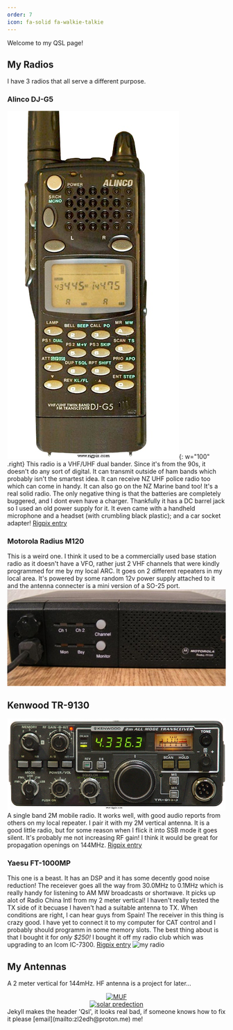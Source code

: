 ```yaml
---
order: 7
icon: fa-solid fa-walkie-talkie
---
```


Welcome to my QSL page!

## My Radios
I have 3 radios that all serve a different purpose.

### Alinco DJ-G5
![Alinco DJ-G5 powered up](/assets/images/djg5.jpg){: w="100" .right}
This radio is a VHF/UHF dual bander. Since it's from the 90s, it doesn't do any sort of digital. It can transmit outside of ham bands which probably isn't the smartest idea. It can receive NZ UHF police radio too which can come in handy. It can also go on the NZ Marine band too! It's a real solid radio. The only negative thing is that the batteries are completely buggered, and I dont even have a charger. Thankfully it has a DC barrel jack so I used an old power supply for it. It even came with a handheld microphone and a headset (with crumbling black plastic); and a car socket adapter!
[Rigpix entry](https://www.rigpix.com/alinco/djg5t.htm)


### Motorola Radius M120
This is a weird one. I think it used to be a commercially used base station radio as it doesn't have a VFO, rather just 2 VHF channels that were kindly programmed for me by my local ARC. It goes on 2 different repeaters in my local area. It's powered by some random 12v power supply attached to it and the antenna connecter is a mini version of a SO-25 port.
![Radius M120](/assets/images/m120.jpg)

## Kenwood TR-9130
![Kenwood TR-9130](/assets/images/tr-9130.jpg)
A single band 2M mobile radio. It works well, with good audio reports from others on my local repeater. I pair it with my 2M vertical antenna. It is a good little radio, but for some reason when I flick it into SSB mode it goes silent. It's probably me not increasing RF gain! I think it would be great for propagation openings on 144MHz.
[Rigpix entry](https://www.rigpix.com/kenwood/tr9130.htm)

### Yaesu FT-1000MP
This one is a beast. It has an DSP and it has some decently good noise reduction! The receiever goes all the way from 30.0MHz to 0.1MHz which is really handy for listening to AM MW broadcasts or shortwave. It picks up alot of Radio China Intl from my 2 meter vertical! I haven't really tested the TX side of it becuase I haven't had a suitable antenna to TX. When conditions are right, I can hear guys from Spain! The receiver in this thing is crazy good. I have yet to connect it to my computer for CAT control and I probably should programm in some memory slots. The best thing about is that I bought it for *only $250!* I bought it off my radio club which was upgrading to an Icom IC-7300.
[Rigpix entry](https://www.rigpix.com/yaesu/ft1000mp.htm)
![my radio](https://cdn-bio.qrz.com/h/zl2edh/FT1000MP_1.jpg)

## My Antennas
A 2 meter vertical for 144mHz.
HF antenna is a project for later...

<center>
<a href="https://www.hamqsl.com/solar.html" title="Click to add Solar-Terrestrial Data to your website!"><img src="https://www.hamqsl.com/solarmuf.php" alt="MUF"></a><br>
<a href="https://www.hamqsl.com/solar.html" title="Click to add Solar-Terrestrial Data to your website!"><img src="https://www.hamqsl.com/solar101vhfpic.php" alt="solar predection"></a>
</center>
Jekyll makes the header 'Qsl', it looks real bad, if someone knows how to fix it please [email](mailto:zl2edh@proton.me) me!